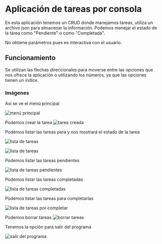 # Aplicación de tareas por consola

En esta aplicación tenemos un CRUD donde manejamos tareas, utiliza un archivo json para almacenar la información. Podemos manejar el estado de la tarea como "Pendiente" o como "Completada".

No obtiene parámetros pues es interactiva con el usuario.

## Funcionamiento

Se utilizan las flechas direccionales para moverse entre las opciones que nos ofrece la aplicación o utilizando los números, ya que las opciones tienen un índice.

### Imágenes
Así se ve el menú principal

![menú principal](./Imagenes/1.png)

Podemos crear la tarea
![tarea creada](./Imagenes/2.png)

Podemos listar las tareas para y nos mostrará el estado de la tarea

![lista de tareas](./Imagenes/4.png)

![lista de tareas](./Imagenes/10.png)

Podemos listar las tareas pendientes

![lista de tareas pendientes](./Imagenes/5.png)

Podemos listar las tareas completadas

![lista de tareas completadas](./Imagenes/9.png)

Podemos listar las tareas para completarlas

![lista de tareas por completar](./Imagenes/7.png)

Podemos borrar tareas
![borrar tareas](./Imagenes/11.png)

Tenemos la opción para salir del programa

![salir del programa](./Imagenes/12.png)